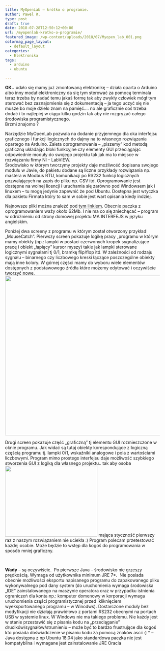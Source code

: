 ```yaml
---
title: MyOpenLab – krótko o programie.
author: Pawel R.
type: post
draft: true
date: 2018-07-28T12:50:12+00:00
url: /myopenlab-krotko-o-programie/
featured_image: /wp-content/uploads/2018/07/Myopen_lab_001.png
colormag_page_layout:
  - default_layout
categories:
  - Elektronika
tags:
  - arduino
  - ubuntu

---
```

**OK..** udało się mamy już zmontowaną elektronikę &#8211; działa oparta o Arduino albo inny moduł elektroniczny da się tym sterować za pomocą terminala teraz trzeba by nadać temu jakaś formę tak aby zwykły człowiek mógł tym sterować bez zaznajomienia się z dokumentacją &#8211; ja tego uczyć się nie musze bo moje dzieło znam na pamięć&#8230;. no ale graficznie coś trzeba dodać i to najlepiej w ciągu kilku godzin tak aby nie rozgryzać całego środowiska programistycznego.  
Brzmi znajomo ?

<!--more-->

  
Narzędzie MyOpenLab pozwala na dodanie przyjemnego dla oka interfejsu graficznego i funkcji logicznych do dajmy na to własnego rozwiązania opartego na Arduino. Zaleta oprogramowania – &#8222;piszemy” kod metodą graficzną układając bloki funkcyjne czy elementy GUI przeciągając odpowiednie moduły do swojego projektu tak jak ma to miejsce w rozwiązaniu firmy NI – LabVIEW.  
Środowisko w którym tworzymy projekty daje możliwość dopisana swojego modułu w Javie, do pakietu dodane są liczne przykłady rozwiązania np. mastera w Modbus RTU, komunikacji po RS232 funkcji logicznych pozwalających na zapis do pliku np. CSV itd. Oprogramowanie jest dostępne na wolnej licencji i uruchamia się zarówno pod Windowsem jak i linuxem &#8211; tu mogę jedynie zapewnić że pod Ubuntu. Dostępna jest wtyczka dla pakietu Firmata który to sam w sobie jest wart opisania kiedy indziej.

Najnowsze pliki można znaleźć pod [tym linkiem][1]. Obecnie paczka z oprogramowaniem waży około 62Mb. I nie ma co się zniechęcać &#8211; program w odróżnieniu od strony domowej projektu MA INTERFEJS w języku angielskim.

Poniżej dwa screeny z programu w którym został otworzony przykład &#8222;MouseCatch&#8221;. Pierwszy screen pokazuje logikę pracy &#8222;programu w którym mamy obiekty (np.: lampki w postaci czerwonych kropek sygnalizujące pracę i obiekt &#8222;łapiący&#8221; kursor myszy) takie jak lampki sterowane logicznymi sygnałami tj 0/1, bramkę flip/flop itd. W zależności od rodzaju sygnału &#8211; binarnego czy liczbowego kreski łączące poszczególne obiekty mają inne kolory. W górnej części mamy do wyboru wiele elementów dostępnych z podstawowego źródła które możemy edytować i oczywiście tworzyć nowe.<img class="alignleft wp-image-14959 size-large" src="http://techfreak.pl/wp-content/uploads/2018/07/Myopen_lab_001-1024x664.png" alt="" width="800" height="519" />

Drugi screen pokazuje część &#8222;graficzną&#8221; tj elementu GUI rozmieszczone w oknie programu. Jak widać są tutaj obiekty korespondujące z logiczną częścią programu tj. lampki 0/1, wskaźniki analogowe i pola z wartościami liczbowymi. Program mimo prostego interfejsu daje możliwość szybkiego stworzenia GUI z logiką dla własnego projektu.. tak aby osoba<img class="alignright wp-image-14960 size-medium" src="http://techfreak.pl/wp-content/uploads/2018/07/My_open_lab_002-300x230.png" alt="" width="300" height="230" /> mająca styczność pierwszy raz z naszym rozwiązaniem nie uciekła :) Program polecam przetestować każdej osobie. Może będzie to wstęp dla kogoś do programowania w sposób mniej graficzny.

&nbsp;

**Wady** &#8211; są oczywiście.  Po pierwsze Java &#8211; środowisko nie grzeszy prędkością. Wymaga od użytkownika minimum JRE 7\*.  Nie posiada obecnie możliwości eksportu napisanego programu do zapakowanego pliku wykonywalnego pod dany system (do uruchomienia wymaga środowiska &#8222;IDE&#8221; zainstalowanego na maszynie operatora oraz w przypadku istnienia ograniczeń dla konta np.: komputer domenowy w korporacji wymaga uruchomienia części programistycznej przed  kliknięciem wyeksportowanego programu &#8211; w Winodws). Dostarczone moduły bez modyfikacji nie działają prawidłowo z portami RS232 obecnymi na portach USB w systemie linux. W Windows nie ma takiego problemu. Nie każdy jest w stanie przestawić się z pisania kodu na &#8222;przeciąganie&#8221; drucików/sygnałów/strumieniu &#8211; może być to bardzo frustrujące dla kogoś kto posiada doświadczenie w pisaniu kodu za pomocą znaków ascii :) \* &#8211; Java dostępna z np Ubuntu 18.04 jako standardowa paczka nie jest kompatybilna i wymagane jest zainstalowanie JRE Oracla

 [1]: https://myopenlab.org/inicio/descargar-myopenlab/
